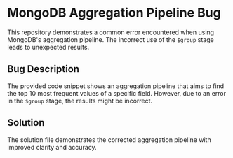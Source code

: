 # MongoDB Aggregation Pipeline Bug
This repository demonstrates a common error encountered when using MongoDB's aggregation pipeline. The incorrect use of the `$group` stage leads to unexpected results.

## Bug Description
The provided code snippet shows an aggregation pipeline that aims to find the top 10 most frequent values of a specific field. However, due to an error in the `$group` stage, the results might be incorrect.

## Solution
The solution file demonstrates the corrected aggregation pipeline with improved clarity and accuracy.